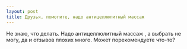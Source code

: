 ```yaml
---
layout: post 
title: Друзья, помогите, надо антицеллюлитный массаж  
--- 
```

Не знаю, что делать. Надо антицеллюлитный массаж , а выбрать не могу, да и отзывов плохих много. Может порекомендуете что-то?